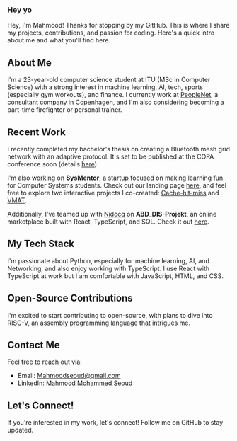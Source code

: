 ### Hey yo
Hey, I'm Mahmood! Thanks for stopping by my GitHub. This is where I share my projects, contributions, and passion for coding. Here's a quick intro about me and what you'll find here.

## About Me
I'm a 23-year-old computer science student at ITU (MSc in Computer Science) with a strong interest in machine learning, AI, tech, sports (especially gym workouts), and finance. I currently work at [PeopleNet](https://peoplenet.dk/), a  consultant company in Copenhagen, and I'm also considering becoming a part-time firefighter or personal trainer.

## Recent Work
I recently completed my bachelor's thesis on creating a Bluetooth mesh grid network with an adaptive protocol. It's set to be published at the COPA conference soon (details [here](https://easychair.org/publications/paper/Gv4N)). 

I'm also working on **SysMentor**, a startup focused on making learning fun for Computer Systems students. Check out our landing page [here](https://abdsecondhand.site/LANDING/out/), and feel free to explore two interactive projects I co-created: [Cache-hit-miss](https://github.com/MahmoodSeoud/cache-hit-miss) and [VMAT](https://github.com/MahmoodSeoud/VMAT).

Additionally, I've teamed up with [Nidocq](https://github.com/Nidocq) on **ABD_DIS-Projekt**, an online marketplace built with React, TypeScript, and SQL. Check it out [here](https://github.com/Nidocq/ABD_DIS-Projekt).

## My Tech Stack
I'm passionate about Python, especially for machine learning, AI, and Networking, and also enjoy working with TypeScript. I use React with TypeScript at work but I am comfortable with JavaScript, HTML, and CSS.

## Open-Source Contributions
I'm excited to start contributing to open-source, with plans to dive into RISC-V, an assembly programming language that intrigues me.

## Contact Me
Feel free to reach out via:
- Email: [Mahmoodseoud@gmail.com](mailto:Mahmoodseoud@gmail.com)
- LinkedIn: [Mahmood Mohammed Seoud](https://www.linkedin.com/in/mahmoodmohammedseoud)

## Let's Connect!
If you're interested in my work, let's connect! Follow me on GitHub to stay updated.
